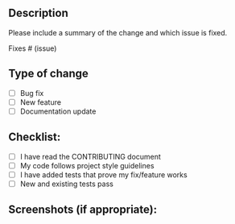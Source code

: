 ## Description
Please include a summary of the change and which issue is fixed.

Fixes # (issue)

## Type of change
- [ ] Bug fix
- [ ] New feature
- [ ] Documentation update

## Checklist:
- [ ] I have read the CONTRIBUTING document
- [ ] My code follows project style guidelines
- [ ] I have added tests that prove my fix/feature works
- [ ] New and existing tests pass

## Screenshots (if appropriate):
